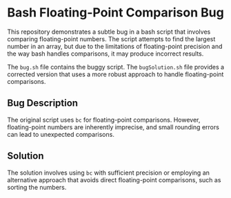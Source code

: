 # Bash Floating-Point Comparison Bug

This repository demonstrates a subtle bug in a bash script that involves comparing floating-point numbers.  The script attempts to find the largest number in an array, but due to the limitations of floating-point precision and the way bash handles comparisons, it may produce incorrect results.

The `bug.sh` file contains the buggy script. The `bugSolution.sh` file provides a corrected version that uses a more robust approach to handle floating-point comparisons.

## Bug Description
The original script uses `bc` for floating-point comparisons. However, floating-point numbers are inherently imprecise, and small rounding errors can lead to unexpected comparisons.

## Solution
The solution involves using `bc` with sufficient precision or employing an alternative approach that avoids direct floating-point comparisons, such as sorting the numbers.